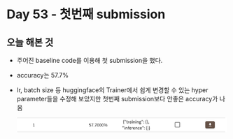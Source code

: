 # Day 53 - 첫번째 submission

## 오늘 해본 것

* 주어진 baseline code를 이용해 첫 submission을 했다.
* accuracy는 57.7%
* lr, batch size 등 huggingface의 Trainer에서 쉽게 변경할 수 있는 hyper parameter들을 수정해 보았지만 첫번째 submission보다 안좋은 accuracy가 나옴

  ![EDA](./img/day53Accuracy.png)